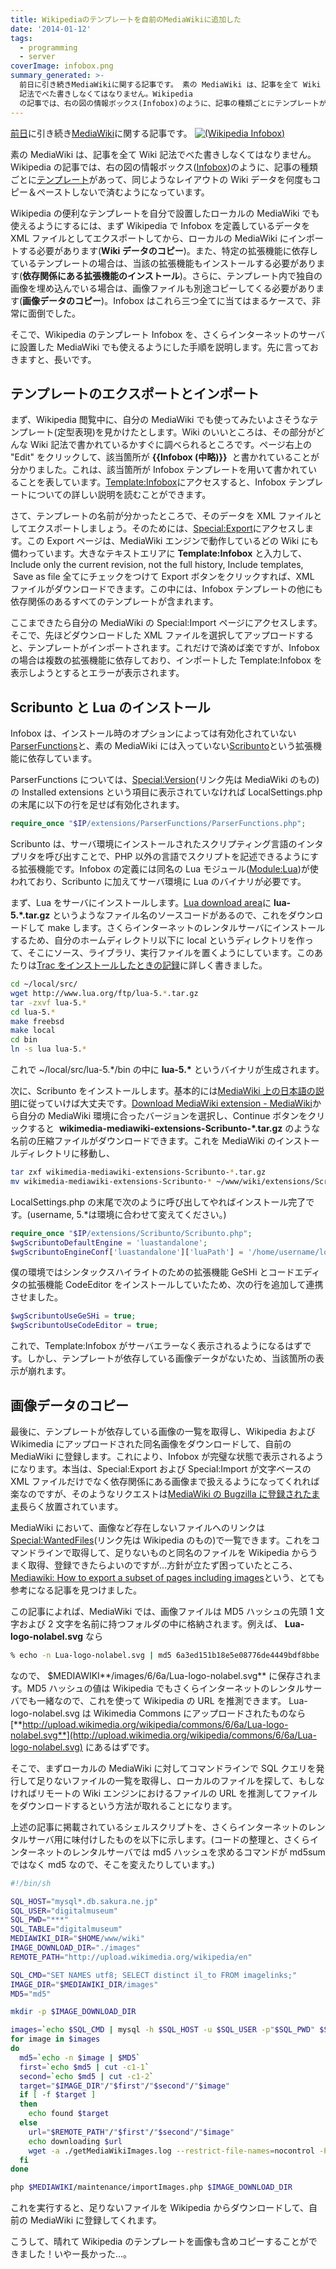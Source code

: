 ```yaml
---
title: Wikipediaのテンプレートを自前のMediaWikiに追加した
date: '2014-01-12'
tags:
  - programming
  - server
coverImage: infobox.png
summary_generated: >-
  前日に引き続きMediaWikiに関する記事です。 素の MediaWiki は、記事を全て Wiki
  記法でべた書きしなくてはなりません。Wikipedia
  の記事では、右の図の情報ボックス(Infobox)のように、記事の種類ごとにテンプレートがあって、同じようなレイア...
---
```


[前日](http://junkato.jp/ja/blog/2014/01/12/mediawiki/ "MediaWikiの多言語対応を調べた | junkato.jp")に引き続き[MediaWiki](http://www.mediawiki.org/wiki/MediaWiki "MediaWiki")に関する記事です。 [![(Wikipedia Infobox)](/images/infobox-300x180.png)](/images/infobox.png)

素の MediaWiki は、記事を全て Wiki 記法でべた書きしなくてはなりません。Wikipedia の記事では、右の図の情報ボックス([Infobox](http://ja.wikipedia.org/wiki/Template:Infobox "Template:Infobox - Wikipedia"))のように、記事の種類ごとに[テンプレート](http://ja.wikipedia.org/wiki/Help:%E3%83%86%E3%83%B3%E3%83%97%E3%83%AC%E3%83%BC%E3%83%88 "Help:テンプレート - Wikipedia")があって、同じようなレイアウトの Wiki データを何度もコピー＆ペーストしないで済むようになっています。

Wikipedia の便利なテンプレートを自分で設置したローカルの MediaWiki でも使えるようにするには、まず Wikipedia で Infobox を定義しているデータを XML ファイルとしてエクスポートしてから、ローカルの MediaWiki にインポートする必要があります(**Wiki データのコピー**)。また、特定の拡張機能に依存しているテンプレートの場合は、当該の拡張機能もインストールする必要があります(**依存関係にある拡張機能のインストール**)。さらに、テンプレート内で独自の画像を埋め込んでいる場合は、画像ファイルも別途コピーしてくる必要があります(**画像データのコピー**)。Infobox はこれら三つ全てに当てはまるケースで、非常に面倒でした。

そこで、Wikipedia のテンプレート Infobox を、さくらインターネットのサーバに設置した MediaWiki でも使えるようにした手順を説明します。先に言っておきますと、長いです。

## テンプレートのエクスポートとインポート

まず、Wikipedia 閲覧中に、自分の MediaWiki でも使ってみたいよさそうなテンプレート(定型表現)を見かけたとします。Wiki のいいところは、その部分がどんな Wiki 記法で書かれているかすぐに調べられるところです。ページ右上の "Edit" をクリックして、該当箇所が **{{Infobox (中略)}}**  と書かれていることが分かりました。これは、該当箇所が Infobox テンプレートを用いて書かれていることを表しています。[Template:Infobox](http://en.wikipedia.org/wiki/Template:Infobox)にアクセスすると、Infobox テンプレートについての詳しい説明を読むことができます。

さて、テンプレートの名前が分かったところで、そのデータを XML ファイルとしてエクスポートしましょう。そのためには、[Special:Export](https://en.wikipedia.org/wiki/Special:Export)にアクセスします。この Export ページは、MediaWiki エンジンで動作しているどの Wiki にも備わっています。大きなテキストエリアに **Template:Infobox** と入力して、 Include only the current revision, not the full history, Include templates,  Save as file 全てにチェックをつけて Export ボタンをクリックすれば、XML ファイルがダウンロードできます。この中には、Infobox テンプレートの他にも依存関係のあるすべてのテンプレートが含まれます。

ここまできたら自分の MediaWiki の Special:Import ページにアクセスします。そこで、先ほどダウンロードした XML ファイルを選択してアップロードすると、テンプレートがインポートされます。これだけで済めば楽ですが、Infobox の場合は複数の拡張機能に依存しており、インポートした Template:Infobox を表示しようとするとエラーが表示されます。

## Scribunto と Lua のインストール

Infobox は、インストール時のオプションによっては有効化されていない[ParserFunctions](http://www.mediawiki.org/wiki/Extension:ParserFunctions "Extension:ParserFunctions - MediaWiki")と、素の MediaWiki には入っていない[Scribunto](http://www.mediawiki.org/wiki/Extension:Scribunto "Extension:Scribunto - MediaWiki")という拡張機能に依存しています。

ParserFunctions については、[Special:Version](http://www.mediawiki.org/wiki/Special:Version "Version - MediaWiki")(リンク先は MediaWiki のもの)の Installed extensions という項目に表示されていなければ LocalSettings.php の末尾に以下の行を足せば有効化されます。

```php
require_once "$IP/extensions/ParserFunctions/ParserFunctions.php";
```

Scribunto は、サーバ環境にインストールされたスクリプティング言語のインタプリタを呼び出すことで、PHP 以外の言語でスクリプトを記述できるようにする拡張機能です。Infobox の定義には同名の Lua モジュール([Module:Lua](http://en.wikipedia.org/wiki/Module:Infobox "Module:Infobox - Wikipedia"))が使われており、Scribunto に加えてサーバ環境に Lua のバイナリが必要です。

まず、Lua をサーバにインストールします。[Lua download area](http://www.lua.org/ftp/)に **lua-5.\*.tar.gz** というようなファイル名のソースコードがあるので、これをダウンロードして make します。さくらインターネットのレンタルサーバにインストールするため、自分のホームディレクトリ以下に local というディレクトリを作って、そこにソース、ライブラリ、実行ファイルを置くようにしています。このあたりは[Trac をインストールしたときの記録](http://digitalmuseum.jp/text/replus/article/trac-on-sakura)に詳しく書きました。

```bash
cd ~/local/src/
wget http://www.lua.org/ftp/lua-5.*.tar.gz
tar -zxvf lua-5.*
cd lua-5.*
make freebsd
make local
cd bin
ln -s lua lua-5.*
```

これで ~/local/src/lua-5.\*/bin の中に **lua-5.\*** というバイナリが生成されます。

次に、Scribunto をインストールします。基本的には[MediaWiki 上の日本語の説明](http://www.mediawiki.org/wiki/Extension:Scribunto/ja#.E3.82.A4.E3.83.B3.E3.82.B9.E3.83.88.E3.83.BC.E3.83.AB "Extension:Scribunto - MediaWiki")に従っていけば大丈夫です。[Download MediaWiki extension - MediaWiki](http://www.mediawiki.org/wiki/Special:ExtensionDistributor/Scribunto)から自分の MediaWiki 環境に合ったバージョンを選択し、Continue ボタンをクリックすると  **wikimedia-mediawiki-extensions-Scribunto-\*.tar.gz** のような名前の圧縮ファイルがダウンロードできます。これを MediaWiki のインストールディレクトリに移動し、

```bash
tar zxf wikimedia-mediawiki-extensions-Scribunto-*.tar.gz
mv wikimedia-mediawiki-extensions-Scribunto-* ~/www/wiki/extensions/Scribunto
```

LocalSettings.php の末尾で次のように呼び出してやればインストール完了です。(username, 5.\*は環境に合わせて変えてください。)

```php
require_once "$IP/extensions/Scribunto/Scribunto.php";
$wgScribuntoDefaultEngine = 'luastandalone';
$wgScribuntoEngineConf['luastandalone']['luaPath'] = '/home/username/local/src/lua-5.*/bin/lua5.*';
```

僕の環境ではシンタックスハイライトのための拡張機能 GeSHi とコードエディタの拡張機能 CodeEditor をインストールしていたため、次の行を追加して連携させました。

```php
$wgScribuntoUseGeSHi = true;
$wgScribuntoUseCodeEditor = true;
```

これで、Template:Infobox がサーバエラーなく表示されるようになるはずです。しかし、テンプレートが依存している画像データがないため、当該箇所の表示が崩れます。

## 画像データのコピー

最後に、テンプレートが依存している画像の一覧を取得し、Wikipedia および Wikimedia にアップロードされた同名画像をダウンロードして、自前の MediaWiki に登録します。これにより、Infobox が完璧な状態で表示されるようになります。本当は、Special:Export および Special:Import が文字ベースの XML ファイルだけでなく依存関係にある画像まで扱えるようになってくれれば楽なのですが、そのようなリクエストは[MediaWiki の Bugzilla に登録されたまま](https://bugzilla.wikimedia.org/show_bug.cgi?id=13827 "Bug 13827 - Add image data option to Special:Export")長らく放置されています。

MediaWiki において、画像など存在しないファイルへのリンクは[Special:WantedFiles](https://en.wikipedia.org/wiki/Special:WantedFiles "Wanted files - Wikipedia")(リンク先は Wikipedia のもの)で一覧できます。これをコマンドラインで取得して、足りないものと同名のファイルを Wikipedia からうまく取得、登録できたらよいのですが…方針が立たず困っていたところ、[Mediawiki: How to export a subset of pages including images](http://logbuffer.wordpress.com/2012/02/17/mediawiki-how-to-export-a-subset-of-pages-including-images/ "Mediawiki: How to export a subset of pages including images - Logbuffer Blog")という、とても参考になる記事を見つけました。

この記事によれば、MediaWiki では、画像ファイルは MD5 ハッシュの先頭 1 文字および 2 文字を名前に持つフォルダの中に格納されます。例えば、 **Lua-logo-nolabel.svg** なら

```bash
% echo -n Lua-logo-nolabel.svg | md5 6a3ed151b18e5e08776de4449bdf8bbe
```

なので、 $MEDIAWIKI**/images/6/6a/Lua-logo-nolabel.svg** に保存されます。MD5 ハッシュの値は Wikipedia でもさくらインターネットのレンタルサーバでも一緒なので、これを使って Wikipedia の URL を推測できます。 Lua-logo-nolabel.svg は Wikimedia Commons にアップロードされたものなら [**http://upload.wikimedia.org/wikipedia/commons/6/6a/Lua-logo-nolabel.svg**](http://upload.wikimedia.org/wikipedia/commons/6/6a/Lua-logo-nolabel.svg) にあるはずです。

そこで、まずローカルの MediaWiki に対してコマンドラインで SQL クエリを発行して足りないファイルの一覧を取得し、ローカルのファイルを探して、もしなければリモートの Wiki エンジンにおけるファイルの URL を推測してファイルをダウンロードするという方法が取れることになります。

上述の記事に掲載されているシェルスクリプトを、さくらインターネットのレンタルサーバ用に味付けしたものを以下に示します。(コードの整理と、さくらインターネットのレンタルサーバでは md5 ハッシュを求めるコマンドが md5sum ではなく md5 なので、そこを変えたりしています。)

```bash
#!/bin/sh

SQL_HOST="mysql*.db.sakura.ne.jp"
SQL_USER="digitalmuseum"
SQL_PWD="***"
SQL_TABLE="digitalmuseum"
MEDIAWIKI_DIR="$HOME/www/wiki"
IMAGE_DOWNLOAD_DIR="./images"
REMOTE_PATH="http://upload.wikimedia.org/wikipedia/en"

SQL_CMD="SET NAMES utf8; SELECT distinct il_to FROM imagelinks;"
IMAGE_DIR="$MEDIAWIKI_DIR/images"
MD5="md5"

mkdir -p $IMAGE_DOWNLOAD_DIR

images=`echo $SQL_CMD | mysql -h $SQL_HOST -u $SQL_USER -p"$SQL_PWD" $SQL_TABLE | grep -v '^il_to$'`
for image in $images
do
  md5=`echo -n $image | $MD5`
  first=`echo $md5 | cut -c1-1`
  second=`echo $md5 | cut -c1-2`
  target="$IMAGE_DIR"/"$first"/"$second"/"$image"
  if [ -f $target ]
  then
    echo found $target
  else
    url="$REMOTE_PATH"/"$first"/"$second"/"$image"
    echo downloading $url
    wget -a ./getMediaWikiImages.log --restrict-file-names=nocontrol -P $IMAGE_DOWNLOAD_DIR $url
  fi
done

php $MEDIAWIKI/maintenance/importImages.php $IMAGE_DOWNLOAD_DIR
```

これを実行すると、足りないファイルを Wikipedia からダウンロードして、自前の MediaWiki に登録してくれます。

こうして、晴れて Wikipedia のテンプレートを画像も含めコピーすることができました！いやー長かった…。

```

```
